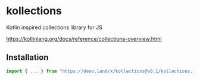 # kollections
Kotlin inspired collections library for JS

https://kotlinlang.org/docs/reference/collections-overview.html

## Installation

```js
import { ... } from "https://deno.land/x/kollections@v0.1/kollections.js"
```
